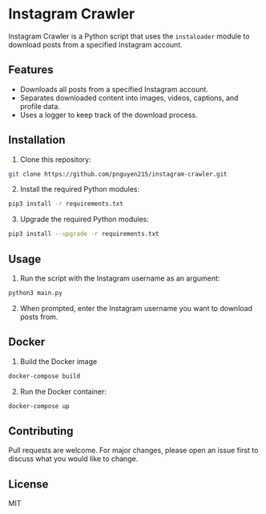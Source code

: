 # Instagram Crawler

Instagram Crawler is a Python script that uses the `instaloader` module to download posts from a specified Instagram account.

## Features

- Downloads all posts from a specified Instagram account.
- Separates downloaded content into images, videos, captions, and profile data.
- Uses a logger to keep track of the download process.

## Installation

1. Clone this repository:

```bash
git clone https://github.com/pnguyen215/instagram-crawler.git
```

2. Install the required Python modules:

```bash
pip3 install -r requirements.txt
```

3. Upgrade the required Python modules:

```bash
pip3 install --upgrade -r requirements.txt
```

## Usage

1. Run the script with the Instagram username as an argument:

```bash
python3 main.py
```

2. When prompted, enter the Instagram username you want to download posts from.

## Docker

1. Build the Docker image

```bash
docker-compose build
```

2. Run the Docker container:

```bash
docker-compose up
```

## Contributing

Pull requests are welcome. For major changes, please open an issue first to discuss what you would like to change.

## License

MIT
